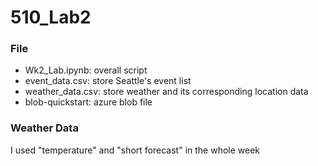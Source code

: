 # 510_Lab2
### File
- Wk2_Lab.ipynb: overall script
- event_data.csv: store Seattle's event list
- weather_data.csv: store weather and its corresponding location data
- blob-quickstart: azure blob file
### Weather Data
I used "temperature" and "short forecast" in the whole week

